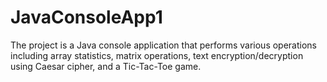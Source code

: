 # JavaConsoleApp1
The project is a Java console application that performs various operations including array statistics, matrix operations, text encryption/decryption using Caesar cipher, and a Tic-Tac-Toe game.
